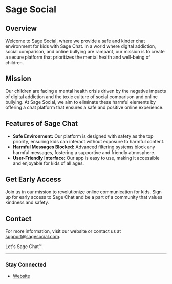 
# Sage Social

## Overview
Welcome to Sage Social, where we provide a safe and kinder chat environment for kids with Sage Chat. In a world where digital addiction, social comparison, and online bullying are rampant, our mission is to create a secure platform that prioritizes the mental health and well-being of children.

## Mission
Our children are facing a mental health crisis driven by the negative impacts of digital addiction and the toxic culture of social comparison and online bullying. At Sage Social, we aim to eliminate these harmful elements by offering a chat platform that ensures a safe and positive online experience.

## Features of Sage Chat
- **Safe Environment:** Our platform is designed with safety as the top priority, ensuring kids can interact without exposure to harmful content.
- **Harmful Messages Blocked:** Advanced filtering systems block any harmful messages, fostering a supportive and friendly atmosphere.
- **User-Friendly Interface:** Our app is easy to use, making it accessible and enjoyable for kids of all ages.

## Get Early Access
Join us in our mission to revolutionize online communication for kids. Sign up for early access to Sage Chat and be a part of a community that values kindness and safety.

## Contact
For more information, visit our website or contact us at [support@sagesocial.com](mailto:support@sagesocial.com).

Let's Sage Chat™.

---

### Stay Connected
- [Website](https://www.sagesocial.com.com)
